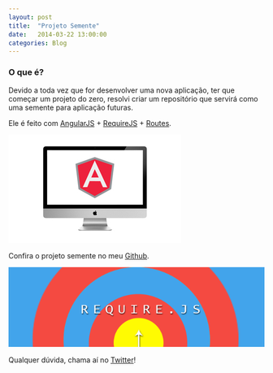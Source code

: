 ```yaml
---
layout: post
title:  "Projeto Semente"
date:   2014-03-22 13:00:00
categories: Blog
---
```


<h3>O que é?</h3>
Devido a toda vez que for desenvolver uma nova aplicação, ter que começar um projeto do zero, resolvi criar um repositório que servirá como uma semente para aplicação futuras.

Ele é feito com <a href="http://angularjs.org/" target="blank">AngularJS</a> + <a href="http://requirejs.org/" target="blank">RequireJS</a> + <a href="http://docs.angularjs.org/api/ngRoute/service/$route" target="blank">Routes</a>.

<img src="/img/posts/inconAngularJS.png" />

Confira o projeto semente no meu <a href="https://github.com/FabricioRonchi/SeedProject" target="blank">Github</a>.

<img src="/img/posts/require.png" />

Qualquer dúvida, chama aí no <a href="https://twitter.com/FRonchii" target="blank">Twitter</a>!



